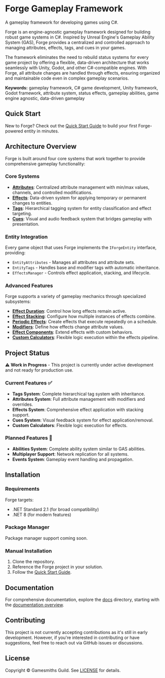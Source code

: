 # Forge Gameplay Framework

A gameplay framework for developing games using C#.

Forge is an engine-agnostic gameplay framework designed for building robust game systems in C#. Inspired by Unreal Engine's Gameplay Ability System (GAS), Forge provides a centralized and controlled approach to managing attributes, effects, tags, and cues in your games.

The framework eliminates the need to rebuild status systems for every game project by offering a flexible, data-driven architecture that works seamlessly with Unity, Godot, and other C#-compatible engines. With Forge, all attribute changes are handled through effects, ensuring organized and maintainable code even in complex gameplay scenarios.

**Keywords:** gameplay framework, C# game development, Unity framework, Godot framework, attribute system, status effects, gameplay abilities, game engine agnostic, data-driven gameplay

## Quick Start

New to Forge? Check out the [Quick Start Guide](docs/quick-start.md) to build your first Forge-powered entity in minutes.

## Architecture Overview

Forge is built around four core systems that work together to provide comprehensive gameplay functionality:

### Core Systems

- **[Attributes](docs/attributes.md)**: Centralized attribute management with min/max values, channels, and controlled modifications.
- **[Effects](docs/effects/README.md)**: Data-driven system for applying temporary or permanent changes to entities.
- **[Tags](docs/tags.md)**: Hierarchical tagging system for entity classification and effect targeting.
- **[Cues](docs/cues.md)**: Visual and audio feedback system that bridges gameplay with presentation.

### Entity Integration

Every game object that uses Forge implements the `IForgeEntity` interface, providing:

- `EntityAttributes` - Manages all attributes and attribute sets.
- `EntityTags` - Handles base and modifier tags with automatic inheritance.
- `EffectsManager` - Controls effect application, stacking, and lifecycle.

### Advanced Features

Forge supports a variety of gameplay mechanics through specialized subsystems:

- **[Effect Duration](duration.md)**: Control how long effects remain active.
- **[Effect Stacking](stacking.md)**: Configure how multiple instances of effects combine.
- **[Periodic Effects](periodic.md)**: Create effects that execute repeatedly on a schedule.
- **[Modifiers](modifiers.md)**: Define how effects change attribute values.
- **[Effect Components](components.md)**: Extend effects with custom behaviors.
- **[Custom Calculators](calculators.md)**: Flexible logic execution within the effects pipeline.

## Project Status

⚠️ **Work in Progress** - This project is currently under active development and not ready for production use.

### Current Features ✅

- **Tags System**: Complete hierarchical tag system with inheritance.
- **Attributes System**: Full attribute management with modifiers and overrides.
- **Effects System**: Comprehensive effect application with stacking support.
- **Cues System**: Visual feedback system for effect application/removal.
- **Custom Calculators**: Flexible logic execution for effects.

### Planned Features 🚧

- **Abilities System**: Complete ability system similar to GAS abilities.
- **Multiplayer Support**: Network replication for all systems.
- **Events System**: Gameplay event handling and propagation.

## Installation

### Requirements

Forge targets:

- .NET Standard 2.1 (for broad compatibility)
- .NET 8 (for modern features)

### Package Manager

Package manager support coming soon.

### Manual Installation

1. Clone the repository.
2. Reference the Forge project in your solution.
3. Follow the [Quick Start Guide](docs/quick-start.md).

## Documentation

For comprehensive documentation, explore the [docs](docs) directory, starting with the [documentation overview](docs/README.md).

## Contributing

This project is not currently accepting contributions as it's still in early development. However, if you're interested in contributing or have suggestions, feel free to reach out via GitHub issues or discussions.

## License

Copyright © Gamesmiths Guild. See [LICENSE](LICENSE) for details.
